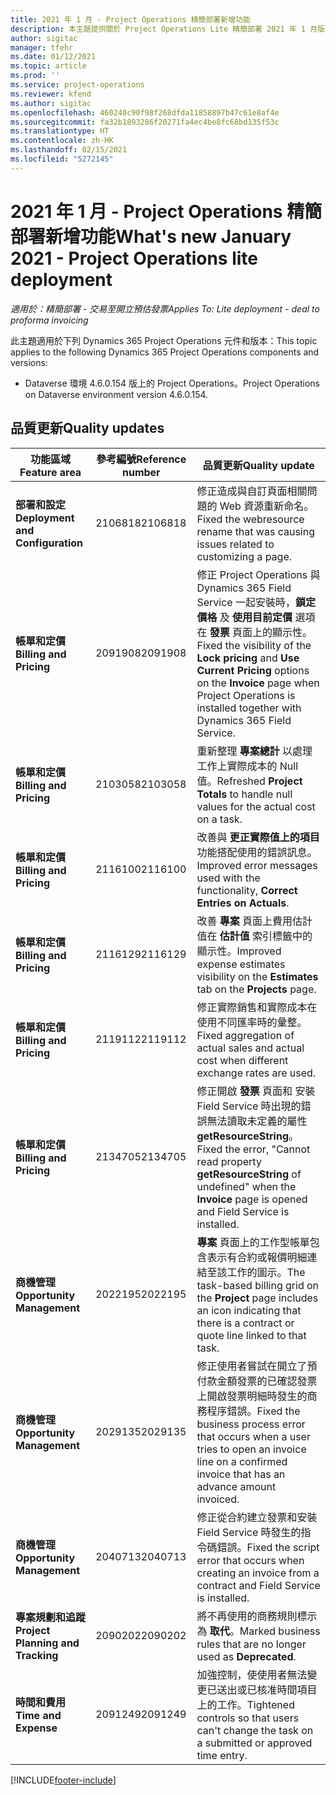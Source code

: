 ```yaml
---
title: 2021 年 1 月 - Project Operations 精簡部署新增功能
description: 本主題提供關於 Project Operations Lite 精簡部署 2021 年 1 月版本中所提供之品質更新的資訊。
author: sigitac
manager: tfehr
ms.date: 01/12/2021
ms.topic: article
ms.prod: ''
ms.service: project-operations
ms.reviewer: kfend
ms.author: sigitac
ms.openlocfilehash: 460240c90f98f268dfda11858897b47c61e8af4e
ms.sourcegitcommit: fa32b1893286f20271fa4ec4be8fc68bd135f53c
ms.translationtype: HT
ms.contentlocale: zh-HK
ms.lasthandoff: 02/15/2021
ms.locfileid: "5272145"
---
```

# <a name="whats-new-january-2021---project-operations-lite-deployment"></a><span data-ttu-id="9d5e8-103">2021 年 1 月 - Project Operations 精簡部署新增功能</span><span class="sxs-lookup"><span data-stu-id="9d5e8-103">What's new January 2021 - Project Operations lite deployment</span></span>


<span data-ttu-id="9d5e8-104">_適用於：精簡部署 - 交易至開立預估發票_</span><span class="sxs-lookup"><span data-stu-id="9d5e8-104">_Applies To: Lite deployment - deal to proforma invoicing_</span></span>

<span data-ttu-id="9d5e8-105">此主題適用於下列 Dynamics 365 Project Operations 元件和版本：</span><span class="sxs-lookup"><span data-stu-id="9d5e8-105">This topic applies to the following Dynamics 365 Project Operations components and versions:</span></span>

  - <span data-ttu-id="9d5e8-106">Dataverse 環境 4.6.0.154 版上的 Project Operations。</span><span class="sxs-lookup"><span data-stu-id="9d5e8-106">Project Operations on Dataverse environment version 4.6.0.154.</span></span>
  
## <a name="quality-updates"></a><span data-ttu-id="9d5e8-107">品質更新</span><span class="sxs-lookup"><span data-stu-id="9d5e8-107">Quality updates</span></span>

| <span data-ttu-id="9d5e8-108">**功能區域**</span><span class="sxs-lookup"><span data-stu-id="9d5e8-108">**Feature area**</span></span> | <span data-ttu-id="9d5e8-109">**參考編號**</span><span class="sxs-lookup"><span data-stu-id="9d5e8-109">**Reference number**</span></span> | <span data-ttu-id="9d5e8-110">**品質更新**</span><span class="sxs-lookup"><span data-stu-id="9d5e8-110">**Quality update**</span></span> |
| --- | --- | --- |
| <span data-ttu-id="9d5e8-111">**部署和設定**</span><span class="sxs-lookup"><span data-stu-id="9d5e8-111">**Deployment and Configuration**</span></span> | <span data-ttu-id="9d5e8-112">2106818</span><span class="sxs-lookup"><span data-stu-id="9d5e8-112">2106818</span></span> | <span data-ttu-id="9d5e8-113">修正造成與自訂頁面相關問題的 Web 資源重新命名。</span><span class="sxs-lookup"><span data-stu-id="9d5e8-113">Fixed the webresource rename that was causing issues related to customizing a page.</span></span> |
| <span data-ttu-id="9d5e8-114">**帳單和定價**</span><span class="sxs-lookup"><span data-stu-id="9d5e8-114">**Billing and Pricing**</span></span> | <span data-ttu-id="9d5e8-115">2091908</span><span class="sxs-lookup"><span data-stu-id="9d5e8-115">2091908</span></span> | <span data-ttu-id="9d5e8-116">修正 Project Operations 與 Dynamics 365 Field Service 一起安裝時，**鎖定價格** 及 **使用目前定價** 選項在 **發票** 頁面上的顯示性。</span><span class="sxs-lookup"><span data-stu-id="9d5e8-116">Fixed the visibility of the **Lock pricing** and **Use Current Pricing** options on the **Invoice** page when Project Operations is installed together with Dynamics 365 Field Service.</span></span> |
| <span data-ttu-id="9d5e8-117">**帳單和定價**</span><span class="sxs-lookup"><span data-stu-id="9d5e8-117">**Billing and Pricing**</span></span> | <span data-ttu-id="9d5e8-118">2103058</span><span class="sxs-lookup"><span data-stu-id="9d5e8-118">2103058</span></span> | <span data-ttu-id="9d5e8-119">重新整理 **專案總計** 以處理工作上實際成本的 Null 值。</span><span class="sxs-lookup"><span data-stu-id="9d5e8-119">Refreshed **Project Totals** to handle null values for the actual cost on a task.</span></span> |
| <span data-ttu-id="9d5e8-120">**帳單和定價**</span><span class="sxs-lookup"><span data-stu-id="9d5e8-120">**Billing and Pricing**</span></span> | <span data-ttu-id="9d5e8-121">2116100</span><span class="sxs-lookup"><span data-stu-id="9d5e8-121">2116100</span></span> | <span data-ttu-id="9d5e8-122">改善與 **更正實際值上的項目** 功能搭配使用的錯誤訊息。</span><span class="sxs-lookup"><span data-stu-id="9d5e8-122">Improved error messages used with the functionality, **Correct Entries on Actuals**.</span></span> |
| <span data-ttu-id="9d5e8-123">**帳單和定價**</span><span class="sxs-lookup"><span data-stu-id="9d5e8-123">**Billing and Pricing**</span></span> | <span data-ttu-id="9d5e8-124">2116129</span><span class="sxs-lookup"><span data-stu-id="9d5e8-124">2116129</span></span> | <span data-ttu-id="9d5e8-125">改善 **專案** 頁面上費用估計值在 **估計值** 索引標籤中的顯示性。</span><span class="sxs-lookup"><span data-stu-id="9d5e8-125">Improved expense estimates visibility on the **Estimates** tab on the **Projects** page.</span></span> |
| <span data-ttu-id="9d5e8-126">**帳單和定價**</span><span class="sxs-lookup"><span data-stu-id="9d5e8-126">**Billing and Pricing**</span></span> | <span data-ttu-id="9d5e8-127">2119112</span><span class="sxs-lookup"><span data-stu-id="9d5e8-127">2119112</span></span> | <span data-ttu-id="9d5e8-128">修正實際銷售和實際成本在使用不同匯率時的彙整。</span><span class="sxs-lookup"><span data-stu-id="9d5e8-128">Fixed aggregation of actual sales and actual cost when different exchange rates are used.</span></span> |
| <span data-ttu-id="9d5e8-129">**帳單和定價**</span><span class="sxs-lookup"><span data-stu-id="9d5e8-129">**Billing and Pricing**</span></span> | <span data-ttu-id="9d5e8-130">2134705</span><span class="sxs-lookup"><span data-stu-id="9d5e8-130">2134705</span></span> | <span data-ttu-id="9d5e8-131">修正開啟 **發票** 頁面和 安裝 Field Service 時出現的錯誤無法讀取未定義的屬性 **getResourceString**。</span><span class="sxs-lookup"><span data-stu-id="9d5e8-131">Fixed the error, "Cannot read property **getResourceString** of undefined" when the **Invoice** page is opened and Field Service is installed.</span></span> |
| <span data-ttu-id="9d5e8-132">**商機管理**</span><span class="sxs-lookup"><span data-stu-id="9d5e8-132">**Opportunity Management**</span></span> | <span data-ttu-id="9d5e8-133">2022195</span><span class="sxs-lookup"><span data-stu-id="9d5e8-133">2022195</span></span> | <span data-ttu-id="9d5e8-134">**專案** 頁面上的工作型帳單包含表示有合約或報價明細連結至該工作的圖示。</span><span class="sxs-lookup"><span data-stu-id="9d5e8-134">The task-based billing grid on the **Project** page includes an icon indicating that there is a contract or quote line linked to that task.</span></span> |
| <span data-ttu-id="9d5e8-135">**商機管理**</span><span class="sxs-lookup"><span data-stu-id="9d5e8-135">**Opportunity Management**</span></span> | <span data-ttu-id="9d5e8-136">2029135</span><span class="sxs-lookup"><span data-stu-id="9d5e8-136">2029135</span></span> | <span data-ttu-id="9d5e8-137">修正使用者嘗試在開立了預付款金額發票的已確認發票上開啟發票明細時發生的商務程序錯誤。</span><span class="sxs-lookup"><span data-stu-id="9d5e8-137">Fixed the business process error that occurs when a user tries to open an invoice line on a confirmed invoice that has an advance amount invoiced.</span></span> |
| <span data-ttu-id="9d5e8-138">**商機管理**</span><span class="sxs-lookup"><span data-stu-id="9d5e8-138">**Opportunity Management**</span></span> | <span data-ttu-id="9d5e8-139">2040713</span><span class="sxs-lookup"><span data-stu-id="9d5e8-139">2040713</span></span> | <span data-ttu-id="9d5e8-140">修正從合約建立發票和安裝 Field Service 時發生的指令碼錯誤。</span><span class="sxs-lookup"><span data-stu-id="9d5e8-140">Fixed the script error that occurs when creating an invoice from a contract and Field Service is installed.</span></span> |
| <span data-ttu-id="9d5e8-141">**專案規劃和追蹤**</span><span class="sxs-lookup"><span data-stu-id="9d5e8-141">**Project Planning and Tracking**</span></span> | <span data-ttu-id="9d5e8-142">2090202</span><span class="sxs-lookup"><span data-stu-id="9d5e8-142">2090202</span></span> | <span data-ttu-id="9d5e8-143">將不再使用的商務規則標示為 **取代**。</span><span class="sxs-lookup"><span data-stu-id="9d5e8-143">Marked business rules that are no longer used as **Deprecated**.</span></span> |
| <span data-ttu-id="9d5e8-144">**時間和費用**</span><span class="sxs-lookup"><span data-stu-id="9d5e8-144">**Time and Expense**</span></span> | <span data-ttu-id="9d5e8-145">2091249</span><span class="sxs-lookup"><span data-stu-id="9d5e8-145">2091249</span></span> | <span data-ttu-id="9d5e8-146">加強控制，使使用者無法變更已送出或已核准時間項目上的工作。</span><span class="sxs-lookup"><span data-stu-id="9d5e8-146">Tightened controls so that users can't change the task on a submitted or approved time entry.</span></span> |


[!INCLUDE[footer-include](../../includes/footer-banner.md)]
